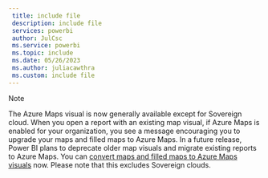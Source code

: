 ```yaml
---
 title: include file
 description: include file
 services: powerbi
 author: JulCsc
 ms.service: powerbi
 ms.topic: include
 ms.date: 05/26/2023
 ms.author: juliacawthra
 ms.custom: include file
---
```


> [!NOTE]
> The Azure Maps visual is now generally available except for Sovereign cloud. When you open a report with an existing map visual, if Azure Maps is enabled for your organization, you see a message encouraging you to upgrade your maps and filled maps to Azure Maps. In a future release, Power BI plans to deprecate older map visuals and migrate existing reports to Azure Maps. You can [convert maps and filled maps to Azure Maps visuals](/azure/azure-maps/power-bi-visual-conversion?context=/power-bi/create-reports/context/context) now. Please note that this excludes Sovereign clouds.
